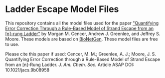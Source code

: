 # Ladder Escape Model Files
This repository contains all the model files used for the paper <a href="https://pubs.acs.org/doi/10.1021/jacs.9b08958">"Quantifying Error Correction Through a Rule-Based Model of Strand Escape from an [n]-rung Ladder"</a> by Morgan M. Cencer, Andrew J. Greenlee, and Jeffrey S. Moore. 
These models are based on <a href="https://www.csb.pitt.edu/Faculty/Faeder/?page_id=409">BioNetGen</a>.
These model files are free to use. 

Please cite this paper if used: Cencer, M. M.; Greenlee, A. J.; Moore, J. S. Quantifying Error Correction through a Rule-Based Model of Strand Escape from an [n]-Rung Ladder. *J. Am. Chem. Soc.* Article ASAP DOI: 10.1021/jacs.9b08958

